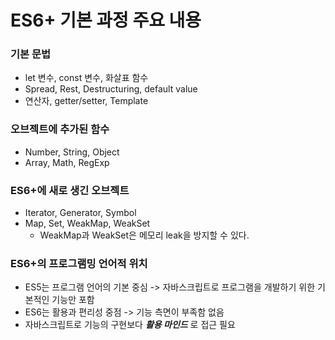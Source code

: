 # ES6+ 기본 과정 주요 내용

### 기본 문법

- let 변수, const 변수, 화살표 함수
- Spread, Rest, Destructuring, default value
- 연산자, getter/setter, Template

### 오브젝트에 추가된 함수

- Number, String, Object
- Array, Math, RegExp

### ES6+에 새로 생긴 오브젝트

- Iterator, Generator, Symbol
- Map, Set, WeakMap, WeakSet
  - WeakMap과 WeakSet은 메모리 leak을 방지할 수 있다.

### ES6+의 프로그램밍 언어적 위치
* ES5는 프로그램 언어의 기본 중심 -> 자바스크립트로 프로그램을 개발하기 위한 기본적인 기능만 포함
* ES6는 활용과 편리성 중점 -> 기능 측면이 부족함 없음
* 자바스크립트로 기능의 구현보다 ___활용 마인드___ 로 접근 필요

